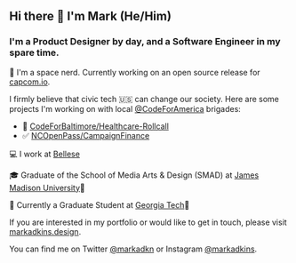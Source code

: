 ## Hi there 👋 I'm Mark (He/Him)
### I'm a Product Designer by day, and a Software Engineer in my spare time.

🔭 I'm a space nerd.  Currently working on an open source release for [capcom.io](https://capcom.io/).

I firmly believe that civic tech 🇺🇸 can change our society.  Here are some projects I'm working on with local [@CodeForAmerica](https://github.com/codeforamerica) brigades:
- 🏥 [CodeForBaltimore/Healthcare-Rollcall](https://github.com/CodeForBaltimore/Healthcare-Rollcall)
- ✅ [NCOpenPass/CampaignFinance](https://github.com/ncopenpass/CampaignFinance)

💻 I work at [Bellese](https://github.com/bellese/)

🎓 Graduate of the School of Media Arts & Design (SMAD) at [James Madison University](https://twitter.com/JMU)🐶

🏫 Currently a Graduate Student at [Georgia Tech](https://twitter.com/GeorgiaTech)🐝

If you are interested in my portfolio or would like to get in touch, please visit [markadkins.design](https://markadkins.design).

You can find me on Twitter [@markadkn](https://twitter.com/markadkn) or Instagram [@markadkins](https://instagram.com/markadkins).

<img style="visibility: hidden; display: none; width:0px;height: 0px;" src="https://profile-counter.glitch.me/funkybunch/count.svg" alt="hit counter" align="center" width="0" height="0">
